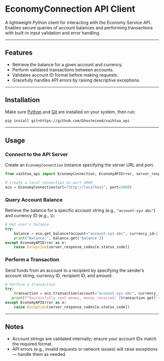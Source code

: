# EconomyConnection API Client

A lightweight Python client for interacting with the Economy Service API.
Enables secure queries of account balances and performing transactions with built-in input validation and error handling.

---

## Features

* Retrieve the balance for a given account and currency.
* Perform validated transactions between accounts.
* Validates account ID format before making requests.
* Gracefully handles API errors by raising descriptive exceptions.

---

## Installation

Make sure [Python](https://www.python.org/downloads/) and [Git](https://git-scm.com/downloads) are installed on your system, then run:

```bash
pip install git+https://github.com/Ghosteined/vaihtaa_api
```

---

## Usage

### Connect to the API Server

Create an `EconomyConnection` instance specifying the server URL and port.

```python
from vaihtaa_api import EconomyConnection, EconomyAPIError, server_response_codes

# Create a local connection on port 5000
eco = EconomyConnection(url="http://localhost", port=5000)
```

### Query Account Balance

Retrieve the balance for a specific account string (e.g., `"account-xyz-abc"`) and currency ID (e.g., `1`):

```python
# Get user's balance
try:
    balance = eco.get_balance(account="account-xyz-abc", currency_id=1)
    print("Balance:", balance.get('balance'))
except EconomyAPIError as e:
    raise Exception(server_response_codes[e.status_code])
```

### Perform a Transaction

Send funds from an account to a recipient by specifying the sender’s account string, currency ID, recipient ID, and amount:

```python
# Perform a transaction
try:
    transaction = eco.transaction(account="account-xyz-abc", currency_id=1, recipient=42, amount=50)
   print(f"Successfully sent money, money received: {transaction.get('received')}")
except EconomyAPIError as e:
    raise Exception(server_response_codes[e.status_code])
```

---

## Notes

* Account strings are validated internally; ensure your account IDs match the required format.
* API errors (e.g., invalid requests or network issues) will raise exceptions — handle them as needed.
